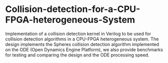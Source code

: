 # Collision-detection-for-a-CPU-FPGA-heterogeneous-System
Implementation of a collision detection kernel in Verilog to be used for collision detection algorithms in a CPU-FPGA heterogeneous system. The design implements the Spheres collision detection algorithm implemented on the ODE (Open Dynamics Engine Platform), we also provide benchmarks for testing and comparing the design and the ODE processing speed.
